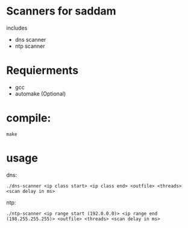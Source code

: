 # Scanners for saddam
 includes 
 * dns scanner
 * ntp scanner

# Requierments
 * gcc
 * automake (Optional)

# compile: 
```
make
```


# usage 
dns:
```
./dns-scanner <ip class start> <ip class end> <outfile> <threads> <scan delay in ms>
```  
ntp:
```
./ntp-scanner <ip range start (192.0.0.0)> <ip range end (198.255.255.255)> <outfile> <threads> <scan delay in ms>
```
